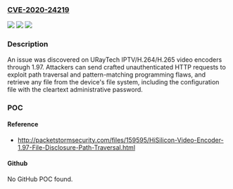 ### [CVE-2020-24219](https://cve.mitre.org/cgi-bin/cvename.cgi?name=CVE-2020-24219)
![](https://img.shields.io/static/v1?label=Product&message=n%2Fa&color=blue)
![](https://img.shields.io/static/v1?label=Version&message=n%2Fa&color=blue)
![](https://img.shields.io/static/v1?label=Vulnerability&message=n%2Fa&color=brighgreen)

### Description

An issue was discovered on URayTech IPTV/H.264/H.265 video encoders through 1.97. Attackers can send crafted unauthenticated HTTP requests to exploit path traversal and pattern-matching programming flaws, and retrieve any file from the device's file system, including the configuration file with the cleartext administrative password.

### POC

#### Reference
- http://packetstormsecurity.com/files/159595/HiSilicon-Video-Encoder-1.97-File-Disclosure-Path-Traversal.html

#### Github
No GitHub POC found.

